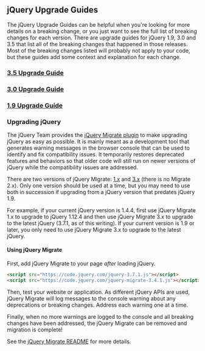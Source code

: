 <script>{
	"title": "jQuery Core Upgrade Guides",
	"noHeadingLinks": true
}</script>

## jQuery Upgrade Guides

The jQuery Upgrade Guides can be helpful when you're looking for more details on a breaking change, or you just want to see the full list of breaking changes for each version. There are upgrade guides for jQuery 1.9, 3.0 and 3.5 that list all of the breaking changes that happened in those releases. Most of the breaking changes listed will probably not apply to your code, but these guides add some context and explanation for each change.

### [3.5 Upgrade Guide](/upgrade-guide/3.5/)

### [3.0 Upgrade Guide](/upgrade-guide/3.0/)

### [1.9 Upgrade Guide](/upgrade-guide/1.9/)

### Upgrading jQuery

The jQuery Team provides the [jQuery Migrate plugin](https://github.com/jquery/jquery-migrate) to make upgrading jQuery as easy as possible. It is mainly meant as a development tool that generates warning messages in the browser console that can be used to identify and fix compatibility issues. It temporarily restores deprecated features and behaviors so that older code will still run on newer versions of jQuery while the compatibility issues are addressed.

There are two versions of jQuery Migrate: [1.x](https://github.com/jquery/jquery-migrate/tree/1.x-stable) and [3.x](https://github.com/jquery/jquery-migrate) (there is no Migrate 2.x). Only one version should be used at a time, but you may need to use both in succession if upgrading from a jQuery version that predates jQuery 1.9.

For example, if your current jQuery version is 1.4.4, first use jQuery Migrate 1.x to upgrade to jQuery 1.12.4 and then use jQuery Migrate 3.x to upgrade to the latest jQuery (3.7.1, as of this writing). If your current version is 1.9 or later, you only need to use jQuery Migrate 3.x to upgrade to the latest jQuery.

#### Using jQuery Migrate

First, add jQuery Migrate to your page *after* loading jQuery.

```html
<script src="https://code.jquery.com/jquery-3.7.1.js"></script>
<script src="https://code.jquery.com/jquery-migrate-3.4.1.js"></script>
```

Then, test your website or application. As different jQuery APIs are used, jQuery Migrate will log messages to the console warning about any deprecations or breaking changes. Address each warning one at a time.

Finally, when no more warnings are logged to the console and all breaking changes have been addressed, the jQuery Migrate can be removed and migration is complete!

See the [jQuery Migrate README](https://github.com/jquery/jquery-migrate) for more details.
